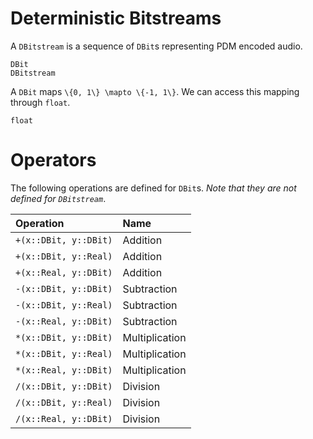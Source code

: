 # Deterministic Bitstreams

A `DBitstream` is a sequence of `DBit`s representing PDM encoded audio.

```@docs
DBit
DBitstream
```

A `DBit` maps ``\{0, 1\} \mapto \{-1, 1\}``. We can access this mapping through `float`.

```@docs
float
```

# Operators

The following operations are defined for `DBit`s. _Note that they are not defined for `DBitstream`_.

| Operation               | Name                |
| :---------------------- | :------------------ |
| `+(x::DBit, y::DBit)`   | Addition            |
| `+(x::DBit, y::Real)`   | Addition            |
| `+(x::Real, y::DBit)`   | Addition            |
| `-(x::DBit, y::DBit)`   | Subtraction         |
| `-(x::DBit, y::Real)`   | Subtraction         |
| `-(x::Real, y::DBit)`   | Subtraction         |
| `*(x::DBit, y::DBit)`   | Multiplication      |
| `*(x::DBit, y::Real)`   | Multiplication      |
| `*(x::Real, y::DBit)`   | Multiplication      |
| `/(x::DBit, y::DBit)`   | Division            |
| `/(x::DBit, y::Real)`   | Division            |
| `/(x::Real, y::DBit)`   | Division            |
